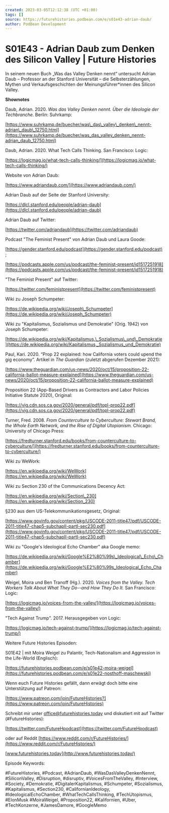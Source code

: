 ```yaml
---
created: 2023-03-05T12:12:38 (UTC +01:00)
tags: []
source: https://futurehistories.podbean.com/e/s01e43-adrian-daub/
author: PodBean Development
---
```


# S01E43 - Adrian Daub zum Denken des Silicon Valley | Future Histories

In seinem neuen Buch „Was das Valley Denken nennt“ untersucht Adrian Daub – Professor an der Stanford Universität – die Selbsterzählungen, Mythen und Verkaufsgeschichten der Meinungsführer\*innen des Silicon Valley.

**Shownotes**

Daub, Adrian. 2020. _Was das Valley Denken nennt. Über die Ideologie der Techbranche._ Berlin: Suhrkamp:

[https://www.suhrkamp.de/buecher/was\_das\_valley\_denken\_nennt-adrian\_daub\_12750.html](https://www.suhrkamp.de/buecher/was_das_valley_denken_nennt-adrian_daub_12750.html)

  
Daub, Adrian. 2020. What Tech Calls Thinking. San Francisco: Logic:

[https://logicmag.io/what-tech-calls-thinking/](https://logicmag.io/what-tech-calls-thinking/)

  
Website von Adrian Daub:

[https://www.adriandaub.com/](https://www.adriandaub.com/)

  
Adrian Daub auf der Seite der Stanford University:

[https://dlcl.stanford.edu/people/adrian-daub](https://dlcl.stanford.edu/people/adrian-daub)

  
Adrian Daub auf Twitter:

[https://twitter.com/adriandaub](https://twitter.com/adriandaub)

  
Podcast "The Feminist Present" von Adrian Daub und Laura Goode:

[https://gender.stanford.edu/podcast](https://gender.stanford.edu/podcast) ;

[https://podcasts.apple.com/us/podcast/the-feminist-present/id1517251918](https://podcasts.apple.com/us/podcast/the-feminist-present/id1517251918)

  
"The Feminist Present" auf Twitter:

[https://twitter.com/feministpresent](https://twitter.com/feministpresent)

Wiki zu Joseph Schumpeter:

[https://de.wikipedia.org/wiki/Joseph\_Schumpeter](https://de.wikipedia.org/wiki/Joseph_Schumpeter)

  
Wiki zu "Kapitalismus, Sozialismus und Demokratie" (Orig. 1942) von Joseph Schumpeter:

[https://de.wikipedia.org/wiki/Kapitalismus,\_Sozialismus\_und\_Demokratie](https://de.wikipedia.org/wiki/Kapitalismus,_Sozialismus_und_Demokratie)

  
Paul, Kari. 2020. “Prop 22 explained: how California voters could upend the gig economy”. Artikel in _The Guardian_ (zuletzt abgerufen Dezember 2021):

[https://www.theguardian.com/us-news/2020/oct/15/proposition-22-california-ballot-measure-explained](https://www.theguardian.com/us-news/2020/oct/15/proposition-22-california-ballot-measure-explained)

  
Proposition 22 (App-Based Drivers as Contractors and Labor Policies Initiative Statute 2020), Original:

[https://vig.cdn.sos.ca.gov/2020/general/pdf/topl-prop22.pdf](https://vig.cdn.sos.ca.gov/2020/general/pdf/topl-prop22.pdf)

  
Turner, Fred. 2008. _From Counterculture to Cyberculture: Stewart Brand, the Whole Earth Network, and the Rise of Digital Utopianism._ Chicago: University of Chicago Press:

[https://fredturner.stanford.edu/books/from-counterculture-to-cyberculture/](https://fredturner.stanford.edu/books/from-counterculture-to-cyberculture/)

  
Wiki zu WeWork:

[https://en.wikipedia.org/wiki/WeWork](https://en.wikipedia.org/wiki/WeWork)

  
Wiki zu Section 230 of the Communications Decency Act:

[https://en.wikipedia.org/wiki/Section\_230](https://en.wikipedia.org/wiki/Section_230)

  
§230 aus dem US-Telekommunikationsgesetz, Original:

[https://www.govinfo.gov/content/pkg/USCODE-2011-title47/pdf/USCODE-2011-title47-chap5-subchapII-partI-sec230.pdf](https://www.govinfo.gov/content/pkg/USCODE-2011-title47/pdf/USCODE-2011-title47-chap5-subchapII-partI-sec230.pdf)

  
Wiki zu "Google's Ideological Echo Chamber" aka Google memo:

[https://de.wikipedia.org/wiki/Google%E2%80%99s\_Ideological\_Echo\_Chamber](https://de.wikipedia.org/wiki/Google%E2%80%99s_Ideological_Echo_Chamber)

  
Weigel, Moira und Ben Tranoff (Hg.). 2020. _Voices from the Valley. Tech Workers Talk About What They Do--and How They Do It._ San Francisco: Logic:

[https://logicmag.io/voices-from-the-valley/](https://logicmag.io/voices-from-the-valley/)

  
"Tech Against Trump". 2017. Herausgegeben von Logic:

[https://logicmag.io/tech-against-trump/](https://logicmag.io/tech-against-trump/)

Weitere Future Histories Episoden:

S01E42 | mit Moira Weigel zu Palantir, Tech-Nationalism and Aggression in the Life-World (Englisch):

[https://futurehistories.podbean.com/e/s01e42-moira-weigel](https://futurehistories.podbean.com/e/s01e22-nosthoff-maschewski)

Wenn euch Future Histories gefällt, dann erwägt doch bitte eine Unterstützung auf Patreon:

[https://www.patreon.com/join/FutureHistories?](https://www.patreon.com/join/FutureHistories)

Schreibt mir unter office@futurehistories.today und diskutiert mit auf Twitter (#FutureHistories):

[https://twitter.com/FutureHpodcast](https://twitter.com/FutureHpodcast)

oder auf Reddit [https://www.reddit.com/r/FutureHistories/](https://www.reddit.com/r/FutureHistories/)

[www.futurehistories.today](http://www.futurehistories.today/)

Episode Keywords:

#FutureHistories, #Podcast, #AdrianDaub, #WasDasValleyDenkenNennt, #SiliconValley, #Disruption, #disruptiv, #VoicesFromTheValley, #Interview, #Society, #Demokratie, #DigitalerKapitalismus, #Schumpeter, #Sozialismus, #Kapitalismus, #Section230, #CalifornianIdeology, #IdeologicalEchoChamber, #WhatTechCallsThinking, #TechUtopismus, #ElonMusk #MoiraWeigel, #Proposition22, #Kalifornien, #Uber, #TechKonzerne, #JamesDamore, #GoogleMemo
